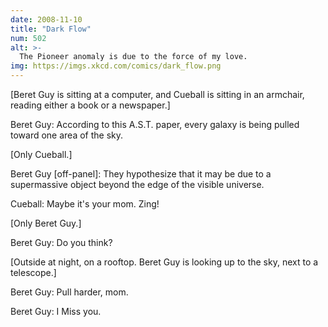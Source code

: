 ```yaml
---
date: 2008-11-10
title: "Dark Flow"
num: 502
alt: >-
  The Pioneer anomaly is due to the force of my love.
img: https://imgs.xkcd.com/comics/dark_flow.png
---
```

[Beret Guy is sitting at a computer, and Cueball is sitting in an armchair, reading either a book or a newspaper.]

Beret Guy: According to this A.S.T. paper, every galaxy is being pulled toward one area of the sky.

[Only Cueball.]

Beret Guy [off-panel]: They hypothesize that it may be due to a supermassive object beyond the edge of the visible universe.

Cueball: Maybe it's your mom. Zing!

[Only Beret Guy.]

Beret Guy: Do you think?

[Outside at night, on a rooftop. Beret Guy is looking up to the sky, next to a telescope.]

Beret Guy: Pull harder, mom.

Beret Guy: I Miss you.